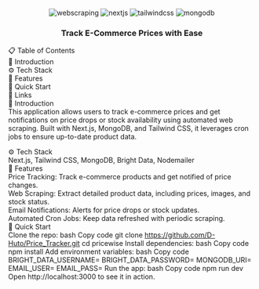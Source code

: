 <div align="center"> <br /> <img src="https://img.shields.io/badge/-Web_Scraping-black?style=for-the-badge&logoColor=white&color=FF0000" alt="webscraping" /> <img src="https://img.shields.io/badge/-Next_JS-black?style=for-the-badge&logoColor=white&logo=nextdotjs&color=000000" alt="nextjs" /> <img src="https://img.shields.io/badge/-Tailwind_CSS-black?style=for-the-badge&logoColor=white&logo=tailwindcss&color=06B6D4" alt="tailwindcss" /> <img src="https://img.shields.io/badge/-MongoDB-black?style=for-the-badge&logoColor=white&logo=mongodb&color=47A248" alt="mongodb" /> </div> <h3 align="center">Track E-Commerce Prices with Ease</h3> </div>
📋 Table of Contents<br>
🤖 Introduction<br>
⚙️ Tech Stack<br>
🔋 Features<br>
🤸 Quick Start<br>
🔗 Links<br>
🤖 Introduction<br>
This application allows users to track e-commerce prices and get notifications on price drops or stock availability using automated web scraping. Built with Next.js, MongoDB, and Tailwind CSS, it leverages cron jobs to ensure up-to-date product data.<br>

⚙️ Tech Stack<br>
Next.js, 
Tailwind CSS,
MongoDB,
Bright Data,
Nodemailer<br>
🔋 Features<br>
Price Tracking: Track e-commerce products and get notified of price changes.<br>
Web Scraping: Extract detailed product data, including prices, images, and stock status.<br>
Email Notifications: Alerts for price drops or stock updates.<br>
Automated Cron Jobs: Keep data refreshed with periodic scraping.<br>
🤸 Quick Start<br>
Clone the repo:
bash
Copy code
git clone https://github.com/D-Huto/Price_Tracker.git
cd pricewise
Install dependencies:
bash
Copy code
npm install
Add environment variables:
bash
Copy code
BRIGHT_DATA_USERNAME=
BRIGHT_DATA_PASSWORD=
MONGODB_URI=
EMAIL_USER=
EMAIL_PASS=
Run the app:
bash
Copy code
npm run dev
Open http://localhost:3000 to see it in action.
